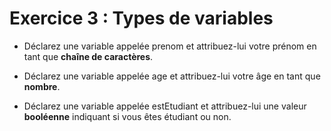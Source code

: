 # Exercice 3 : Types de variables
 
- Déclarez une variable appelée prenom et attribuez-lui votre prénom en tant que **chaîne de caractères**.

- Déclarez une variable appelée age et attribuez-lui votre âge en tant que **nombre**.

- Déclarez une variable appelée estEtudiant et attribuez-lui une valeur **booléenne** indiquant si vous êtes étudiant ou non.